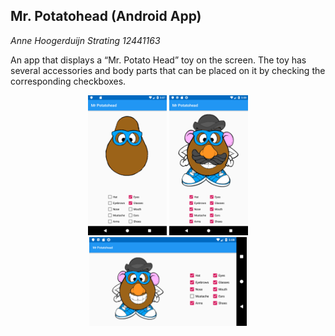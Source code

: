 ## Mr. Potatohead (Android App)


*Anne Hoogerduijn Strating*
*12441163*



An app that displays a “Mr. Potato Head” toy on the screen. The toy has several accessories and body parts that 
can be placed on it by checking the corresponding checkboxes.  


<p align="center">
  <img src="https://github.com/AnneHS/Mr.-Potatohead/blob/master/app/doc/portrait1.png" height="5%" width="25%"/> <img
  src="https://github.com/AnneHS/Mr.-Potatohead/blob/master/app/doc/portrait2.png" height="5%" width="25%"/>           
  <img src="https://github.com/AnneHS/Mr.-Potatohead/blob/master/app/doc/landscape.PNG" height="15%" width="50%"/>
</p>

